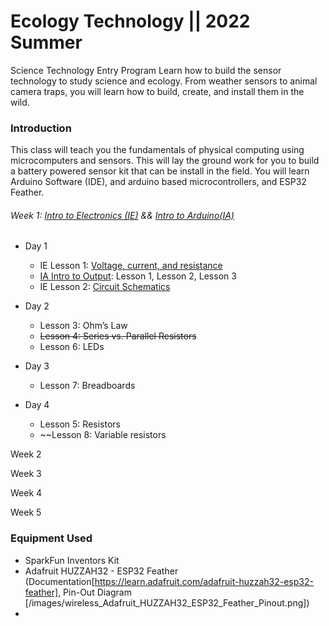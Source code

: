 # Ecology Technology || 2022 Summer
Science Technology Entry Program 
Learn how to build the sensor technology to study science and ecology.  From weather sensors to animal camera traps, you will learn how to build, create, and install them in the wild.

### Introduction
This class will teach you the fundamentals of physical computing using microcomputers and sensors. This will lay the ground work for you to build a battery powered sensor kit that can be install in the field.  You will learn Arduino Software (IDE), and arduino based microcontrollers, and ESP32 Feather.  


###### Week 1: [Intro to Electronics (IE)](https://makeabilitylab.github.io/physcomp/electronics/) && [Intro to Arduino(IA)](https://makeabilitylab.github.io/physcomp/arduino/)
 - Day 1 
   - IE Lesson 1: [Voltage, current, and resistance](https://makeabilitylab.github.io/physcomp/electronics/electricity-basics.html)
   - [IA Intro to Output](https://makeabilitylab.github.io/physcomp/arduino/#intro-to-output): Lesson 1, Lesson 2, Lesson 3 
   - IE Lesson 2: [Circuit Schematics](https://makeabilitylab.github.io/physcomp/electronics/schematics.html)
 
   
 - Day 2 
   - Lesson 3: Ohm’s Law
   - ~~Lesson 4: Series vs. Parallel Resistors~~
   - Lesson 6: LEDs

- Day 3
  - Lesson 7: Breadboards

- Day 4
  - Lesson 5: Resistors
  - ~~Lesson 8: Variable resistors

Week 2

Week 3

Week 4

Week 5

### Equipment Used ###

- SparkFun Inventors Kit
- Adafruit HUZZAH32 - ESP32 Feather (Documentation[https://learn.adafruit.com/adafruit-huzzah32-esp32-feather], Pin-Out Diagram [/images/wireless_Adafruit_HUZZAH32_ESP32_Feather_Pinout.png])
- 
